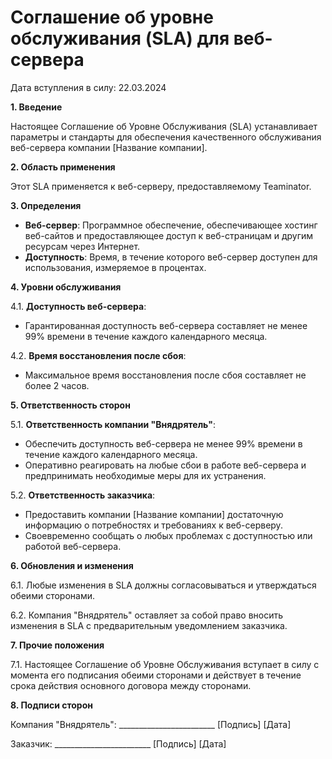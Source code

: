 <h1>Соглашение об уровне обслуживания (SLA) для веб-сервера</h1>

Дата вступления в силу: 22.03.2024

**1. Введение**

Настоящее Соглашение об Уровне Обслуживания (SLA) устанавливает параметры и стандарты для обеспечения качественного обслуживания веб-сервера компании [Название компании].

**2. Область применения**

Этот SLA применяется к веб-серверу, предоставляемому Teaminator.

**3. Определения**

- **Веб-сервер**: Программное обеспечение, обеспечивающее хостинг веб-сайтов и предоставляющее доступ к веб-страницам и другим ресурсам через Интернет.
- **Доступность**: Время, в течение которого веб-сервер доступен для использования, измеряемое в процентах.

**4. Уровни обслуживания**

4.1. **Доступность веб-сервера**: 

- Гарантированная доступность веб-сервера составляет не менее 99% времени в течение каждого календарного месяца.

4.2. **Время восстановления после сбоя**:

- Максимальное время восстановления после сбоя составляет не более 2 часов.

**5. Ответственность сторон**

5.1. **Ответственность компании "Внядрятель"**:

- Обеспечить доступность веб-сервера не менее 99% времени в течение каждого календарного месяца.
- Оперативно реагировать на любые сбои в работе веб-сервера и предпринимать необходимые меры для их устранения.

5.2. **Ответственность заказчика**:

- Предоставить компании [Название компании] достаточную информацию о потребностях и требованиях к веб-серверу.
- Своевременно сообщать о любых проблемах с доступностью или работой веб-сервера.

**6. Обновления и изменения**

6.1. Любые изменения в SLA должны согласовываться и утверждаться обеими сторонами.

6.2. Компания "Внядрятель" оставляет за собой право вносить изменения в SLA с предварительным уведомлением заказчика.

**7. Прочие положения**

7.1. Настоящее Соглашение об Уровне Обслуживания вступает в силу с момента его подписания обеими сторонами и действует в течение срока действия основного договора между сторонами.

**8. Подписи сторон**

Компания "Внядрятель": ________________________ [Подпись] [Дата]

Заказчик: ________________________ [Подпись] [Дата]
